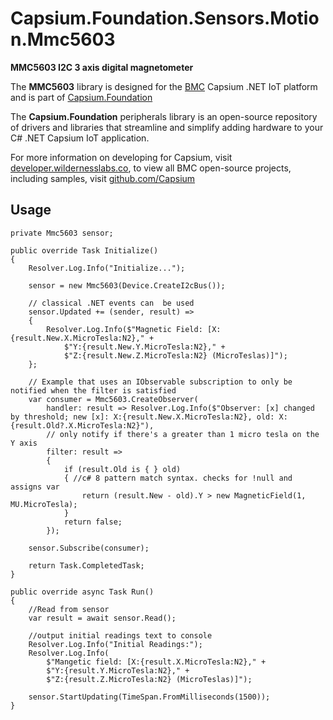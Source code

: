 # Capsium.Foundation.Sensors.Motion.Mmc5603

**MMC5603 I2C 3 axis digital magnetometer**

The **MMC5603** library is designed for the [BMC](www.wildernesslabs.co) Capsium .NET IoT platform and is part of [Capsium.Foundation](https://developer.wildernesslabs.co/Capsium/Capsium.Foundation/)

The **Capsium.Foundation** peripherals library is an open-source repository of drivers and libraries that streamline and simplify adding hardware to your C# .NET Capsium IoT application.

For more information on developing for Capsium, visit [developer.wildernesslabs.co](http://developer.wildernesslabs.co/), to view all BMC open-source projects, including samples, visit [github.com/Capsium](https://github.com/Capsium/)

## Usage

```
private Mmc5603 sensor;

public override Task Initialize()
{
    Resolver.Log.Info("Initialize...");

    sensor = new Mmc5603(Device.CreateI2cBus());

    // classical .NET events can  be used
    sensor.Updated += (sender, result) =>
    {
        Resolver.Log.Info($"Magnetic Field: [X:{result.New.X.MicroTesla:N2}," +
            $"Y:{result.New.Y.MicroTesla:N2}," +
            $"Z:{result.New.Z.MicroTesla:N2} (MicroTeslas)]");
    };

    // Example that uses an IObservable subscription to only be notified when the filter is satisfied
    var consumer = Mmc5603.CreateObserver(
        handler: result => Resolver.Log.Info($"Observer: [x] changed by threshold; new [x]: X:{result.New.X.MicroTesla:N2}, old: X:{result.Old?.X.MicroTesla:N2}"),
        // only notify if there's a greater than 1 micro tesla on the Y axis
        filter: result =>
        {
            if (result.Old is { } old)
            { //c# 8 pattern match syntax. checks for !null and assigns var
                return (result.New - old).Y > new MagneticField(1, MU.MicroTesla);
            }
            return false;
        });

    sensor.Subscribe(consumer);

    return Task.CompletedTask;
}

public override async Task Run()
{
    //Read from sensor
    var result = await sensor.Read();

    //output initial readings text to console
    Resolver.Log.Info("Initial Readings:");
    Resolver.Log.Info(
        $"Mangetic field: [X:{result.X.MicroTesla:N2}," +
        $"Y:{result.Y.MicroTesla:N2}," +
        $"Z:{result.Z.MicroTesla:N2} (MicroTeslas)]");

    sensor.StartUpdating(TimeSpan.FromMilliseconds(1500));
}

```
